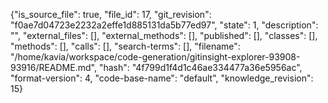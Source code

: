 {"is_source_file": true, "file_id": 17, "git_revision": "f0ae7d04723e2232a2effe1d885131da5b77ed97", "state": 1, "description": "", "external_files": [], "external_methods": [], "published": [], "classes": [], "methods": [], "calls": [], "search-terms": [], "filename": "/home/kavia/workspace/code-generation/gitinsight-explorer-93908-93916/README.md", "hash": "4f799d1f4d1c46ae334477a36e5956ac", "format-version": 4, "code-base-name": "default", "knowledge_revision": 15}